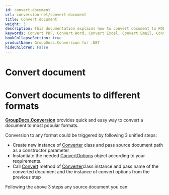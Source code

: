 ```yaml
---
id: convert-document
url: conversion-net/convert-document
title: Convert document
weight: 3
description: This documentation explains how to convert document to PDF, Word, Excel, PowerPoint, Email, JPG, PNG, TIFF and many other formats with just couple of lines of .NET code.
keywords: Convert PDF, Convert Word, Convert Excel, Convert Email, Convert Presentation
bookCollapseSection: true
productName: GroupDocs.Conversion for .NET
hideChildren: False
---
```


# Convert document

# Convert documents to different formats

**[GroupDocs.Conversion](https://products.groupdocs.com/conversion/net)** provides quick and easy way to convert a document to most popular formats.

Conversion to any format could be triggered by following 3 unified steps:

*   Create new instance of [Converter](https://apireference.groupdocs.com/net/conversion/groupdocs.conversion/converter) class and pass source document path as a constructor parameter
*   Instantiate the needed [ConvertOptions](https://apireference.groupdocs.com/net/conversion/groupdocs.conversion.options.convert/convertoptions) object according to your requirements.
*   Call [Convert](https://apireference.groupdocs.com/net/conversion/groupdocs.conversion/converter/methods/convert/2) method of [Converter](https://apireference.groupdocs.com/net/conversion/groupdocs.conversion/converter)class instance and pass name of the converted document and the instance of convert options from the previous step

Following the above 3 steps any source document you can:
